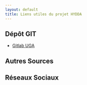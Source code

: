 ```yaml
---
layout: default
title: Liens utiles du projet HYDDA
---
```


## Dépôt GIT

* [Gitlab UGA](https://gricad-gitlab.univ-grenoble-alpes.fr/hydda)

## Autres Sources


## Réseaux Sociaux


